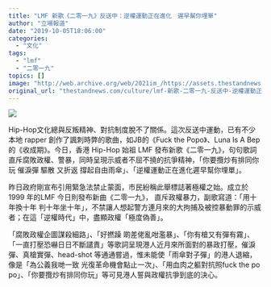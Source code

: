 ```yaml
---
title: "LMF 新歌《二零一九》反送中：逆權運動正在進化　遲早幫你埋單"
author: "立場報道"
date: "2019-10-05T18:06:00"
categories:
  - "文化"
tags:
  - "lmf"
  - "二零一九"
topics: []
image: "http://web.archive.org/web/2021im_/https://assets.thestandnews.com/media/photos/LMF-11_wzjj5.png"
original_url: "thestandnews.com/culture/lmf-新歌-二零一九-反送中-逆權運動正在進化-遲早幫你埋單"
---
```

![](http://web.archive.org/web/2021im_/https://assets.thestandnews.com/media/photos/LMF-11_wzjj5.png)

Hip-Hop文化總與反叛精神、對抗制度脫不了關係。這次反送中運動，已有不少本地 rapper 創作了諷刺時弊的歌曲，如JB的《Fuck the Popo》、Luna Is A Bep 的《收成期》。今日，香港 Hip-Hop 始祖 LMF 發布新歌《二零一九》，句句歌詞直斥腐敗政權、警暴，同時呈現示威者不屈不撓的抗爭精神，「你要攬炒有排同你玩 催淚彈 驅散 又折返 撐起自由雨傘」、「逆權運動正在進化遲早幫你埋單」。

昨日政府剛宣布引用緊急法禁止蒙面，市民紛稱此舉標誌著極權之始。成立於 1999 年的LMF 今日則發布新曲《二零一九》， 直斥政權暴力，副歌寫道：「用十年換十年 判十年坐十年」，不禁讓人想起警方連月來的大拘捕及被控暴動罪的示威者；在這「逆權時代」中，盡顯政權「極度偽善」。

「腐敗政權企圖謀殺細路」、「好撚躁 啲差佬亂咁濫暴」、「你有槍又有彈有霧」、「一直打壓恐嚇日日不斷譴責」等歌詞呈現港人近月來所面對的暴政打壓，催淚彈、真槍實彈、head-shot 等通通嘗過，惟未能使「雨傘對子彈」的港人退縮，像是「為公義我哋一致 光復革命機會點止一次」、「用血肉之軀對抗照fuck the po po」、「你要攬炒有排同你玩」等可見港人誓與政權抗爭到底的決心。